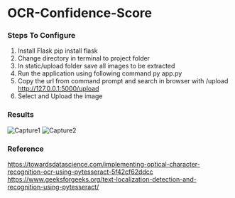 # OCR-Confidence-Score

### Steps To Configure
1. Install Flask
   pip install flask
2. Change directory in terminal to project folder
3. In static/upload folder save all images to be extracted
4. Run the application using following command
   py app.py
5. Copy the url from command prompt and search in browser with /upload
   http://127.0.0.1:5000/upload
6. Select and Upload the image 

### Results
![Capture1](https://user-images.githubusercontent.com/58586792/205552001-230aca7c-ddbd-423b-8a77-1ce865180a79.PNG)
![Capture2](https://user-images.githubusercontent.com/58586792/205552010-4dbba939-a3b1-4105-8d33-255dc9d30c10.PNG)

### Reference
https://towardsdatascience.com/implementing-optical-character-recognition-ocr-using-pytesseract-5f42cf62ddcc
https://www.geeksforgeeks.org/text-localization-detection-and-recognition-using-pytesseract/
